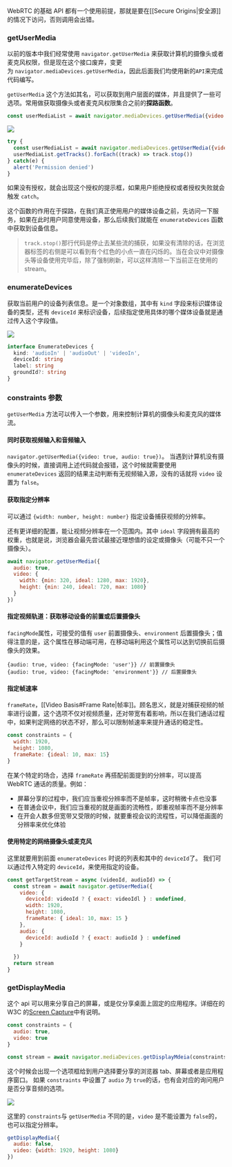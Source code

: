 
WebRTC 的基础 API 都有一个使用前提，那就是要在[[Secure Origins|安全源]]的情况下访问，否则调用会出错。

### getUserMedia
以前的版本中我们经常使用 `navigator.getUserMedia` 来获取计算机的摄像头或者麦克风权限，但是现在这个接口废弃，变更为 `navigator.mediaDevices.getUserMedia`，因此后面我们均使用新的`API`来完成代码编写。

`getUserMedia` 这个方法如其名，可以获取到用户层面的媒体，并且提供了一些可选项。常用做获取摄像头或者麦克风权限集合之前的**探路函数**。

```js
const userMediaList = await navigator.mediaDevices.getUserMedia({video: true, audio: true})
```

![](http://cdn.liwuhou.cn/blog/202302042254768.png)

```js
try {
  const userMediaList = await navigator.mediaDevices.getUserMedia({video: true, audio: true})
  userMediaList.getTracks().forEach((track) => track.stop())
} catch(e) {
  alert('Permission denied')
}
```

如果没有授权，就会出现这个授权的提示框，如果用户拒绝授权或者授权失败就会触发 `catch`。

这个函数的作用在于探路，在我们真正使用用户的媒体设备之前，先访问一下服务，如果在此时用户同意使用设备，那么后续我们就能在 `enumerateDevices` 函数中获取到设备信息。

> `track.stop()`那行代码是停止去某些流的捕获，如果没有清除的话，在浏览器标签的右侧是可以看到有个红色的小点一直在闪烁的。当在会议中对摄像头等设备使用完毕后，除了强制刷新，可以这样清除一下当前正在使用的 stream。

### enumerateDevices
获取当前用户的设备列表信息。是一个对象数组，其中有 `kind` 字段来标识媒体设备的类型，还有 `deviceId` 来标识设备，后续指定使用具体的哪个媒体设备就是通过传入这个字段值。

![](http://cdn.liwuhou.cn/blog/202302042309593.png)

```ts
interface EnumerateDevices {
  kind: 'audioIn' | 'audioOut' | 'videoIn',
  deviceId: string
  label: string
  groundId?: string
}
```

### constraints 参数
`getUserMedia` 方法可以传入一个参数，用来控制计算机的摄像头和麦克风的媒体流。

#### 同时获取视频输入和音频输入
`navigator.getUserMedia({video: true, audio: true})`。
当遇到计算机没有摄像头的时候，直接调用上述代码就会报错，这个时候就需要使用 `enumerateDevices` 返回的结果主动判断有无视频输入源，没有的话就将 `video` 设置为 `false`。

#### 获取指定分辨率
可以通过 `{width: number, height: number}` 指定设备捕获视频的分辨率。

还有更详细的配置，能让视频分辨率在一个范围内。其中 `ideal` 字段拥有最高的权重，也就是说，浏览器会最先尝试最接近理想值的设定或摄像头（可能不只一个摄像头）。

```js
await navigator.getUserMedia({
  audio: true,
  video: {
    width: {min: 320, ideal: 1280, max: 1920},
    height: {min: 240, ideal: 720, max: 1080}
  }
})
```

#### 指定视频轨道：获取移动设备的前置或后置摄像头
`facingMode`属性，可接受的值有 `user` 前置摄像头、`environment` 后置摄像头；值得注意的是，这个属性在移动端可用，在移动端利用这个属性可以达到切换前后摄像头的效果。

```
{audio: true, video: {facingMode: 'user'}} // 前置摄像头
{audio: true, video: {facingMode: 'environment'}} // 后置摄像头
```

#### 指定帧速率
`frameRate`，[[Video Basis#Frame Rate|帧率]]。顾名思义，就是对捕获视频的帧率进行设置，这个选项不仅对视频质量，还对带宽有着影响，所以在我们通话过程中，如果判定网络的状态不好，那么可以限制帧速率来提升通话的稳定性。

```js
const constraints = {
  width: 1920,
  height: 1080,
  frameRate: {ideal: 10, max: 15}
}
```

在某个特定的场合，选择 `frameRate` 再搭配前面提到的分辨率，可以提高 WebRTC 通话的质量。例如：
- 屏幕分享的过程中，我们应当重视分辨率而不是帧率，这时稍微卡点也没事
- 在普通会议中，我们应当重视的就是画面的流畅性，即重视帧率而不是分辨率
- 在开会人数多但宽带又受限的时候，就要重视会议的流程性，可以降低画面的分辨率来优化体验

#### 使用特定的网络摄像头或麦克风
这里就要用到前面 `enumerateDevices` 时说的列表和其中的 `deviceId`了。
我们可以通过传入特定的 `deviceId`，来使用指定的设备。

```js
const getTargetStream = async (videoId, audioId) => {
  const stream = await navigator.getUserMedia({
    video: {
      deviceId: videoId ? { exact: videoIdl } : undefined,
      width: 1920,
      height: 1080,
      frameRate: { ideal: 10, max: 15 }
    },
    audio: {
      deviceId: audioId ? { exact: audioId } : undefined
    }
    
  })
  return stream
}
```

### getDisplayMedia
这个 api 可以用来分享自己的屏幕，或是仅分享桌面上固定的应用程序。详细在的 W3C 的[Screen Capture](https://w3c.github.io/mediacapture-screen-share/)中有说明。

```js
const constraints = {
  audio: true,
  video: true
}

const stream = await navigator.mediaDevices.getDisplayMdeia(constraints)

```

这个时候会出现一个选项框给到用户选择要分享的浏览器 tab、屏幕或者是应用程序窗口。
如果 `constraints` 中设置了 `audio` 为 `true`的话，也有会对应的询问用户是否分享音频的选项。

![](http://cdn.liwuhou.cn/blog/202302051534265.png)

这里的 `constraints`与 `getUserMedia` 不同的是，`video` 是不能设置为 `false`的，也可以指定分辨率。

```js
getDisplayMedia({
  audio: false,
  video: {width: 1920, height: 1080}
})
```

